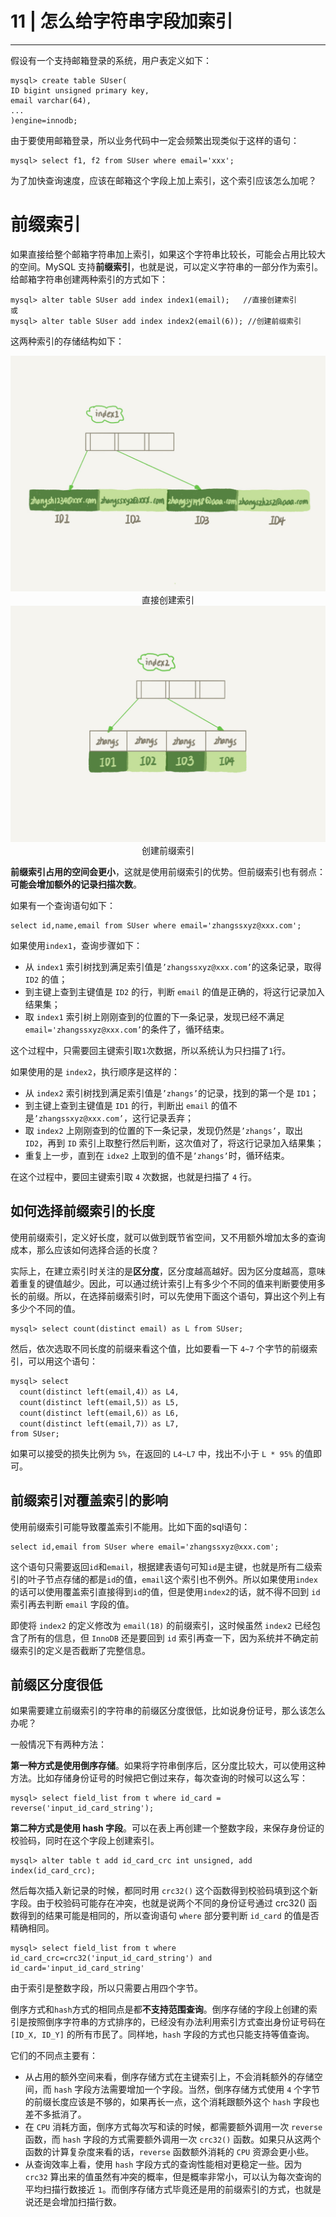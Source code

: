 ﻿# 11 | 怎么给字符串字段加索引
---

假设有一个支持邮箱登录的系统，用户表定义如下：
```
mysql> create table SUser(
ID bigint unsigned primary key,
email varchar(64), 
... 
)engine=innodb; 
```
由于要使用邮箱登录，所以业务代码中一定会频繁出现类似于这样的语句：
```
mysql> select f1, f2 from SUser where email='xxx';
```
为了加快查询速度，应该在邮箱这个字段上加上索引，这个索引应该怎么加呢？

# 前缀索引
如果直接给整个邮箱字符串加上索引，如果这个字符串比较长，可能会占用比较大的空间。MySQL 支持**前缀索引**，也就是说，可以定义字符串的一部分作为索引。给邮箱字符串创建两种索引的方式如下：
```
mysql> alter table SUser add index index1(email);   //直接创建索引
或
mysql> alter table SUser add index index2(email(6)); //创建前缀索引
```

这两种索引的存储结构如下：
<div align="center">
<img src="https://raw.githubusercontent.com/adamhand/LeetCode-images/master/mysql45_11_1.jpg">
直接创建索引
</div>

<div align="center">
<img src="https://raw.githubusercontent.com/adamhand/LeetCode-images/master/mysql45_11_2.jpg">
创建前缀索引
</div>

**前缀索引占用的空间会更小**，这就是使用前缀索引的优势。但前缀索引也有弱点：**可能会增加额外的记录扫描次数**。

如果有一个查询语句如下：
```
select id,name,email from SUser where email='zhangssxyz@xxx.com';
```
如果使用`index1`，查询步骤如下：

- 从 `index1` 索引树找到满足索引值是`’zhangssxyz@xxx.com’`的这条记录，取得 `ID2` 的值；
- 到主键上查到主键值是 `ID2` 的行，判断 `email` 的值是正确的，将这行记录加入结果集；
- 取 `index1` 索引树上刚刚查到的位置的下一条记录，发现已经不满足 `email='zhangssxyz@xxx.com’`的条件了，循环结束。

这个过程中，只需要回主键索引取`1`次数据，所以系统认为只扫描了`1`行。

如果使用的是 `index2`，执行顺序是这样的：

- 从 `index2` 索引树找到满足索引值是`’zhangs’`的记录，找到的第一个是 `ID1`；
- 到主键上查到主键值是 `ID1` 的行，判断出 `email` 的值不是`’zhangssxyz@xxx.com’`，这行记录丢弃；
- 取 `index2` 上刚刚查到的位置的下一条记录，发现仍然是`’zhangs’`，取出 `ID2`，再到 `ID` 索引上取整行然后判断，这次值对了，将这行记录加入结果集；
- 重复上一步，直到在 `idxe2` 上取到的值不是`’zhangs’`时，循环结束。

在这个过程中，要回主键索引取 `4` 次数据，也就是扫描了 `4` 行。

## 如何选择前缀索引的长度
使用前缀索引，定义好长度，就可以做到既节省空间，又不用额外增加太多的查询成本，那么应该如何选择合适的长度？

实际上，在建立索引时关注的是**区分度**，区分度越高越好。因为区分度越高，意味着重复的键值越少。因此，可以通过统计索引上有多少个不同的值来判断要使用多长的前缀。所以，在选择前缀索引时，可以先使用下面这个语句，算出这个列上有多少个不同的值。
```
mysql> select count(distinct email) as L from SUser;
```

然后，依次选取不同长度的前缀来看这个值，比如要看一下 `4~7` 个字节的前缀索引，可以用这个语句：
```
mysql> select 
  count(distinct left(email,4)）as L4,
  count(distinct left(email,5)）as L5,
  count(distinct left(email,6)）as L6,
  count(distinct left(email,7)）as L7,
from SUser;
```

如果可以接受的损失比例为 `5%`，在返回的 `L4~L7` 中，找出不小于 `L * 95%` 的值即可。

## 前缀索引对覆盖索引的影响
使用前缀索引可能导致覆盖索引不能用。比如下面的sql语句：
```
select id,email from SUser where email='zhangssxyz@xxx.com';
```
这个语句只需要返回`id`和`email`，根据建表语句可知`id`是主键，也就是所有二级索引的叶子节点存储的都是`id`的值，`email`这个索引也不例外。所以如果使用`index`的话可以使用覆盖索引直接得到`id`的值，但是使用`index2`的话，就不得不回到 `id` 索引再去判断 `email` 字段的值。

即使将 `index2` 的定义修改为 `email(18)` 的前缀索引，这时候虽然 `index2` 已经包含了所有的信息，但 `InnoDB` 还是要回到 `id` 索引再查一下，因为系统并不确定前缀索引的定义是否截断了完整信息。

## 前缀区分度很低
如果需要建立前缀索引的字符串的前缀区分度很低，比如说身份证号，那么该怎么办呢？

一般情况下有两种方法：

**第一种方式是使用倒序存储**。如果将字符串倒序后，区分度比较大，可以使用这种方法。比如存储身份证号的时候把它倒过来存，每次查询的时候可以这么写：
```
mysql> select field_list from t where id_card = reverse('input_id_card_string');
```

**第二种方式是使用 hash 字段**。可以在表上再创建一个整数字段，来保存身份证的校验码，同时在这个字段上创建索引。
```
mysql> alter table t add id_card_crc int unsigned, add index(id_card_crc);
```
然后每次插入新记录的时候，都同时用 `crc32()` 这个函数得到校验码填到这个新字段。由于校验码可能存在冲突，也就是说两个不同的身份证号通过 crc32() 函数得到的结果可能是相同的，所以查询语句 `where` 部分要判断 `id_card` 的值是否精确相同。
```
mysql> select field_list from t where id_card_crc=crc32('input_id_card_string') and id_card='input_id_card_string'
```
由于索引是整数字段，所以只需要占用四个字节。

倒序方式和`hash`方式的相同点是都**不支持范围查询**。倒序存储的字段上创建的索引是按照倒序字符串的方式排序的，已经没有办法利用索引方式查出身份证号码在 `[ID_X, ID_Y]` 的所有市民了。同样地，`hash` 字段的方式也只能支持等值查询。

它们的不同点主要有：

- 从占用的额外空间来看，倒序存储方式在主键索引上，不会消耗额外的存储空间，而 `hash` 字段方法需要增加一个字段。当然，倒序存储方式使用 `4` 个字节的前缀长度应该是不够的，如果再长一点，这个消耗跟额外这个 `hash` 字段也差不多抵消了。
- 在 `CPU` 消耗方面，倒序方式每次写和读的时候，都需要额外调用一次 `reverse` 函数，而 `hash` 字段的方式需要额外调用一次 `crc32()` 函数。如果只从这两个函数的计算复杂度来看的话，`reverse` 函数额外消耗的 `CPU` 资源会更小些。
- 从查询效率上看，使用 `hash` 字段方式的查询性能相对更稳定一些。因为 `crc32` 算出来的值虽然有冲突的概率，但是概率非常小，可以认为每次查询的平均扫描行数接近 `1`。而倒序存储方式毕竟还是用的前缀索引的方式，也就是说还是会增加扫描行数。


